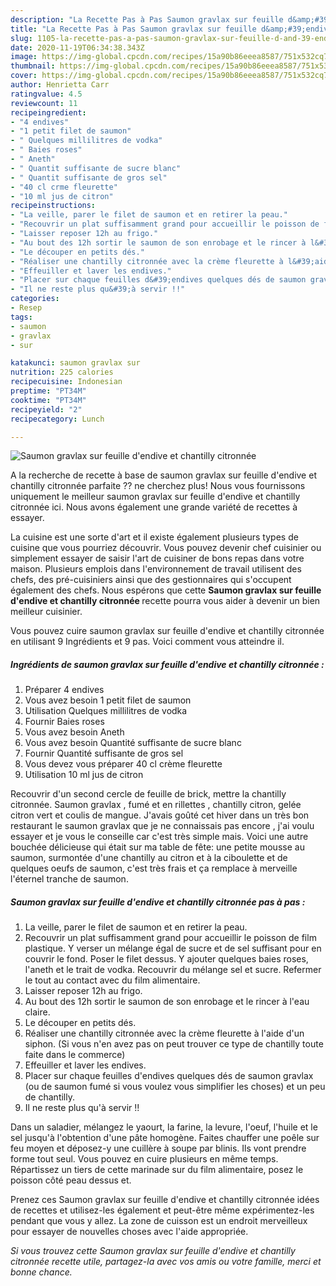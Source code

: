 ```yaml
---
description: "La Recette Pas à Pas Saumon gravlax sur feuille d&amp;#39;endive et chantilly citronnée"
title: "La Recette Pas à Pas Saumon gravlax sur feuille d&amp;#39;endive et chantilly citronnée"
slug: 1105-la-recette-pas-a-pas-saumon-gravlax-sur-feuille-d-and-39-endive-et-chantilly-citronnee
date: 2020-11-19T06:34:38.343Z
image: https://img-global.cpcdn.com/recipes/15a90b86eeea8587/751x532cq70/saumon-gravlax-sur-feuille-dendive-et-chantilly-citronnee-photo-principale-de-la-recette.jpg
thumbnail: https://img-global.cpcdn.com/recipes/15a90b86eeea8587/751x532cq70/saumon-gravlax-sur-feuille-dendive-et-chantilly-citronnee-photo-principale-de-la-recette.jpg
cover: https://img-global.cpcdn.com/recipes/15a90b86eeea8587/751x532cq70/saumon-gravlax-sur-feuille-dendive-et-chantilly-citronnee-photo-principale-de-la-recette.jpg
author: Henrietta Carr
ratingvalue: 4.5
reviewcount: 11
recipeingredient:
- "4 endives"
- "1 petit filet de saumon"
- " Quelques millilitres de vodka"
- " Baies roses"
- " Aneth"
- " Quantit suffisante de sucre blanc"
- " Quantit suffisante de gros sel"
- "40 cl crme fleurette"
- "10 ml jus de citron"
recipeinstructions:
- "La veille, parer le filet de saumon et en retirer la peau."
- "Recouvrir un plat suffisamment grand pour accueillir le poisson de film plastique. Y verser un mélange égal de sucre et de sel suffisant pour en couvrir le fond. Poser le filet dessus. Y ajouter quelques baies roses, l&#39;aneth et le trait de vodka. Recouvrir du mélange sel et sucre. Refermer le tout au contact avec du film alimentaire."
- "Laisser reposer 12h au frigo."
- "Au bout des 12h sortir le saumon de son enrobage et le rincer à l&#39;eau claire."
- "Le découper en petits dés."
- "Réaliser une chantilly citronnée avec la crème fleurette à l&#39;aide d&#39;un siphon. (Si vous n&#39;en avez pas on peut trouver ce type de chantilly toute faite dans le commerce)"
- "Effeuiller et laver les endives."
- "Placer sur chaque feuilles d&#39;endives quelques dés de saumon gravlax (ou de saumon fumé si vous voulez vous simplifier les choses) et un peu de chantilly."
- "Il ne reste plus qu&#39;à servir !!"
categories:
- Resep
tags:
- saumon
- gravlax
- sur

katakunci: saumon gravlax sur 
nutrition: 225 calories
recipecuisine: Indonesian
preptime: "PT34M"
cooktime: "PT34M"
recipeyield: "2"
recipecategory: Lunch

---
```



![Saumon gravlax sur feuille d&#39;endive et chantilly citronnée](https://img-global.cpcdn.com/recipes/15a90b86eeea8587/751x532cq70/saumon-gravlax-sur-feuille-dendive-et-chantilly-citronnee-photo-principale-de-la-recette.jpg)

A la recherche de recette à base de saumon gravlax sur feuille d&#39;endive et chantilly citronnée parfaite ?? ne cherchez plus! Nous vous fournissons uniquement le meilleur saumon gravlax sur feuille d&#39;endive et chantilly citronnée ici. Nous avons également une grande variété de recettes à essayer.

La cuisine est une sorte d'art et il existe également plusieurs types de cuisine que vous pourriez découvrir. Vous pouvez devenir chef cuisinier ou simplement essayer de saisir l'art de cuisiner de bons repas dans votre maison. Plusieurs emplois dans l'environnement de travail utilisent des chefs, des pré-cuisiniers ainsi que des gestionnaires qui s'occupent également des chefs. Nous espérons que cette <strong> Saumon gravlax sur feuille d&#39;endive et chantilly citronnée </strong> recette pourra vous aider à devenir un bien meilleur cuisinier.

<!--inarticleads1-->

Vous pouvez cuire saumon gravlax sur feuille d&#39;endive et chantilly citronnée en utilisant 9 Ingrédients et 9 pas. Voici comment vous atteindre il.

##### Ingrédients de saumon gravlax sur feuille d&#39;endive et chantilly citronnée :

1. Préparer 4 endives
1. Vous avez besoin 1 petit filet de saumon
1. Utilisation  Quelques millilitres de vodka
1. Fournir  Baies roses
1. Vous avez besoin  Aneth
1. Vous avez besoin  Quantité suffisante de sucre blanc
1. Fournir  Quantité suffisante de gros sel
1. Vous devez vous préparer 40 cl crème fleurette
1. Utilisation 10 ml jus de citron


Recouvrir d&#39;un second cercle de feuille de brick, mettre la chantilly citronnée. Saumon gravlax , fumé et en rillettes , chantilly citron, gelée citron vert et coulis de mangue. J&#39;avais goûté cet hiver dans un très bon restaurant le saumon gravlax que je ne connaissais pas encore , j&#39;ai voulu essayer et je vous le conseille car c&#39;est très simple mais. Voici une autre bouchée délicieuse qui était sur ma table de fête: une petite mousse au saumon, surmontée d&#39;une chantilly au citron et à la ciboulette et de quelques oeufs de saumon, c&#39;est très frais et ça remplace à merveille l&#39;éternel tranche de saumon. 

<!--inarticleads2-->

##### Saumon gravlax sur feuille d&#39;endive et chantilly citronnée pas à pas :

1. La veille, parer le filet de saumon et en retirer la peau.
1. Recouvrir un plat suffisamment grand pour accueillir le poisson de film plastique. Y verser un mélange égal de sucre et de sel suffisant pour en couvrir le fond. Poser le filet dessus. Y ajouter quelques baies roses, l&#39;aneth et le trait de vodka. Recouvrir du mélange sel et sucre. Refermer le tout au contact avec du film alimentaire.
1. Laisser reposer 12h au frigo.
1. Au bout des 12h sortir le saumon de son enrobage et le rincer à l&#39;eau claire.
1. Le découper en petits dés.
1. Réaliser une chantilly citronnée avec la crème fleurette à l&#39;aide d&#39;un siphon. (Si vous n&#39;en avez pas on peut trouver ce type de chantilly toute faite dans le commerce)
1. Effeuiller et laver les endives.
1. Placer sur chaque feuilles d&#39;endives quelques dés de saumon gravlax (ou de saumon fumé si vous voulez vous simplifier les choses) et un peu de chantilly.
1. Il ne reste plus qu&#39;à servir !!


Dans un saladier, mélangez le yaourt, la farine, la levure, l&#39;oeuf, l&#39;huile et le sel jusqu&#39;à l&#39;obtention d&#39;une pâte homogène. Faites chauffer une poêle sur feu moyen et déposez-y une cuillère à soupe par blinis. Ils vont prendre forme tout seul. Vous pouvez en cuire plusieurs en même temps. Répartissez un tiers de cette marinade sur du film alimentaire, posez le poisson côté peau dessus et. 

<!--inarticleads1-->

<p>
Prenez ces Saumon gravlax sur feuille d&#39;endive et chantilly citronnée idées de recettes et utilisez-les également et peut-être même expérimentez-les pendant que vous y allez. La zone de cuisson est un endroit merveilleux pour essayer de nouvelles choses avec l'aide appropriée.
</p>

<p>
<i>Si vous trouvez cette Saumon gravlax sur feuille d&#39;endive et chantilly citronnée recette utile, partagez-la avec vos amis ou votre famille, merci et bonne chance.</i>
</p>
